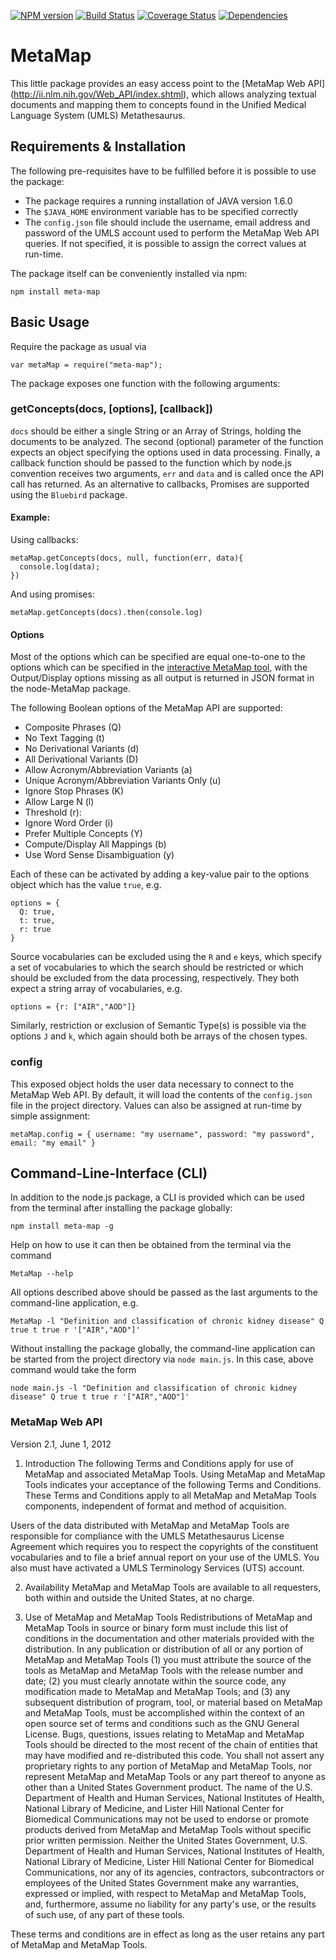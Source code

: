 [![NPM version][npm-image]][npm-url]
[![Build Status][travis-image]][travis-url]
[![Coverage Status][coveralls-image]][coveralls-url]
[![Dependencies][dependencies-image]][dependencies-url]

MetaMap
=================

This little package provides an easy access point to the [MetaMap Web API] (http://ii.nlm.nih.gov/Web_API/index.shtml), which allows analyzing textual documents and mapping them to concepts found in the Unified Medical Language System (UMLS) Metathesaurus.

## Requirements & Installation

The following pre-requisites have to be fulfilled before it is possible to use the package:
- The package requires a running installation of JAVA version 1.6.0
- The `$JAVA_HOME` environment variable has to be specified correctly
- The `config.json` file should include the username, email address and password of the UMLS account used to perform the MetaMap Web API queries. If not specified, it is possible to assign the correct values at run-time.

The package itself can be conveniently installed via npm:

```
npm install meta-map
```

## Basic Usage

Require the package as usual via

```
var metaMap = require("meta-map");
```

The package exposes one function with the following arguments:

### getConcepts(docs, [options], [callback])

`docs` should be either a single String or an Array of Strings, holding the documents to be analyzed. The second (optional) parameter of the function expects an object specifying the options used in data processing. Finally, a callback function should be passed to the function which by node.js convention receives two arguments, `err` and `data` and is called once the API call has returned. As an alternative to callbacks, Promises are supported using the `Bluebird` package.

#### Example:
Using callbacks:

```
metaMap.getConcepts(docs, null, function(err, data){
  console.log(data);
})
```

And using promises:

```
metaMap.getConcepts(docs).then(console.log)
```

#### Options

Most of the options which can be specified are equal one-to-one to the options which can be specified in the [interactive MetaMap tool](http://ii.nlm.nih.gov/Interactive/UTS_Required/metamap.shtml), with the Output/Display options missing as all output is returned in JSON format in the node-MetaMap package.

The following Boolean options of the MetaMap API are supported:

- Composite Phrases (Q)
- No Text Tagging (t)
- No Derivational Variants (d)
- All Derivational Variants (D)
- Allow Acronym/Abbreviation Variants (a)
- Unique Acronym/Abbreviation Variants Only (u)
- Ignore Stop Phrases (K)
- Allow Large N (l)
- Threshold (r):
- Ignore Word Order (i)
- Prefer Multiple Concepts (Y)
- Compute/Display All Mappings (b)
- Use Word Sense Disambiguation (y)

Each of these can be activated by adding a key-value pair to the options object which has the value `true`, e.g.
```
options = {
  Q: true,
  t: true,
  r: true
}
```

Source vocabularies can be excluded using the `R` and `e` keys, which specify a set of vocabularies to which the search should be restricted or which should be excluded from the data processing, respectively. They both expect a string array of vocabularies, e.g.
```
options = {r: ["AIR","AOD"]}
```

Similarly, restriction or exclusion of Semantic Type(s) is possible via the options `J` and  `k`, which again should both be arrays of the chosen types.

### config
This exposed object holds the user data necessary to connect to the MetaMap Web API. By default, it will load the contents of the `config.json` file in the project directory. Values can also be assigned at run-time by simple assignment:

```
metaMap.config = { username: "my username", password: "my password", email: "my email" }
```

## Command-Line-Interface (CLI)

In addition to the node.js package, a CLI is provided which can be used from the terminal after installing the package globally:

```
npm install meta-map -g
```

Help on how to use it can then be obtained from the terminal via the command

```
MetaMap --help
```

All options described above should be passed as the last arguments to the command-line application, e.g.

```
MetaMap -l "Definition and classification of chronic kidney disease" Q true t true r '["AIR","AOD"]'
```

Without installing the package globally, the command-line application can be started from the project directory via `node main.js`. In this case, above command would take the form

```
node main.js -l "Definition and classification of chronic kidney disease" Q true t true r '["AIR","AOD"]'
```

### MetaMap Web API
Version 2.1, June 1, 2012

1. Introduction
The following Terms and Conditions apply for use of MetaMap and associated MetaMap Tools. Using MetaMap and MetaMap Tools indicates your acceptance of the following Terms and Conditions. These Terms and Conditions apply to all MetaMap and MetaMap Tools components, independent of format and method of acquisition.

Users of the data distributed with MetaMap and MetaMap Tools are responsible for compliance with the UMLS Metathesaurus License Agreement which requires you to respect the copyrights of the constituent vocabularies and to file a brief annual report on your use of the UMLS. You also must have activated a UMLS Terminology Services (UTS) account.

2. Availability
MetaMap and MetaMap Tools are available to all requesters, both within and outside the United States, at no charge.

3. Use of MetaMap and MetaMap Tools
    Redistributions of MetaMap and MetaMap Tools in source or binary form must include this list of conditions in the documentation and other materials provided with the distribution.
    In any publication or distribution of all or any portion of MetaMap and MetaMap Tools
(1) you must attribute the source of the tools as MetaMap and MetaMap Tools with the release number and date;
(2) you must clearly annotate within the source code, any modification made to MetaMap and MetaMap Tools; and
(3) any subsequent distribution of program, tool, or material based on MetaMap and MetaMap Tools, must be accomplished within the context of an open source set of terms and conditions such as the GNU General License.
    Bugs, questions, issues relating to MetaMap and MetaMap Tools should be directed to the most recent of the chain of entities that may have modified and re-distributed this code.
    You shall not assert any proprietary rights to any portion of MetaMap and MetaMap Tools, nor represent MetaMap and MetaMap Tools or any part thereof to anyone as other than a United States Government product.
    The name of the U.S. Department of Health and Human Services, National Institutes of Health, National Library of Medicine, and Lister Hill National Center for Biomedical Communications may not be used to endorse or promote products derived from MetaMap and MetaMap Tools without specific prior written permission.
    Neither the United States Government, U.S. Department of Health and Human Services, National Institutes of Health, National Library of Medicine, Lister Hill National Center for Biomedical Communications, nor any of its agencies, contractors, subcontractors or employees of the United States Government make any warranties, expressed or implied, with respect to MetaMap and MetaMap Tools, and, furthermore, assume no liability for any party's use, or the results of such use, of any part of these tools.

These terms and conditions are in effect as long as the user retains any part of MetaMap and MetaMap Tools.


[npm-image]: https://badge.fury.io/js/meta-map.svg
[npm-url]: http://badge.fury.io/js/meta-map

[travis-image]: https://travis-ci.org/Planeshifter/node-MetaMap.svg
[travis-url]: https://travis-ci.org/Planeshifter/node-MetaMap

[coveralls-image]: https://img.shields.io/coveralls/Planeshifter/node-MetaMap/master.svg
[coveralls-url]: https://coveralls.io/r/Planeshifter/node-MetaMap?branch=master

[dependencies-image]: http://img.shields.io/david/Planeshifter/node-MetaMap.svg
[dependencies-url]: https://david-dm.org/Planeshifter/node-MetaMap      
